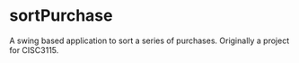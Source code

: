 # sortPurchase
A swing based application to sort a series of purchases. Originally a project for CISC3115.
